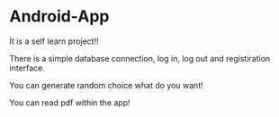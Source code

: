 # Android-App


İt is a self learn project!!

There is a simple database connection, log in, log out and registiration interface.

You can generate random choice what do you want!

You can read pdf within the app!
